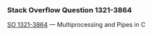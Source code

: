### Stack Overflow Question 1321-3864

[SO 1321-3864](https://stackoverflow.com/q/13213864) &mdash;
Multiprocessing and Pipes in C

